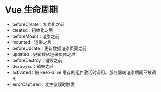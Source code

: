 # Vue 生命周期

- beforeCreate：初始化之前
- created：初始化之后
- beforeMount：渲染之前
- mounted：渲染之后
- beforeUpdate：更新数据渲染页面之前
- updated：更新数据渲染页面之后
- beforeDestroy：销毁之前
- destroyed：销毁之后
- activated：被 keep-alive 缓存的组件激活时调用。服务器端渲染期间不被调用
- errorCaptured：发生错误时触发